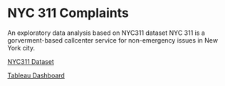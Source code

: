 # NYC 311 Complaints
An exploratory data analysis based on NYC311 dataset
NYC 311 is a gorverment-based callcenter service for non-emergency issues in New York city.

[NYC311 Dataset](https://www.kaggle.com/datasets/pablomonleon/311-service-requests-nyc)

[Tableau Dashboard](https://public.tableau.com/app/profile/kole.chaicharee/viz/nyc311_16710044705080/NYC311)
